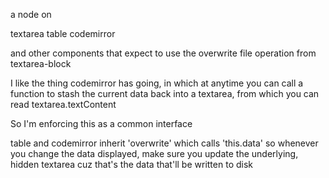 a node on

textarea
table
codemirror

and other components that expect to use the overwrite file operation from textarea-block

I like the thing codemirror has going, in which at anytime you can call a function to stash the current data back into a textarea, from which you can read textarea.textContent

So I'm enforcing this as a common interface

table and codemirror inherit 'overwrite' which calls 'this.data'
so whenever you change the data displayed, make sure you update the underlying, hidden textarea
cuz that's the data that'll be written to disk
